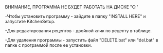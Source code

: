 ВНИМАНИЕ, ПРОГРАММА НЕ БУДЕТ РАБОТАТЬ НА ДИСКЕ "C:"

-Чтобы установить программу - зайдите в папку "INSTALL HERE" и запустите KitchenSetup.

-Для редактирования рецептов - двойной клик по рецепту в таблице.

-Для удаления программы - запустить файл "DELETE.bat" или "del.bat" в папке с программой после ее установки.
